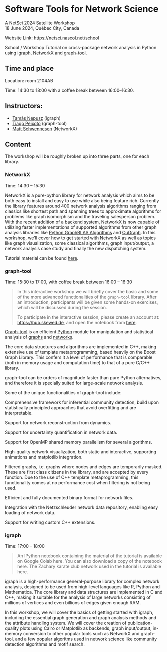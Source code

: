 # Software Tools for Network Science
A NetSci 2024 Satellite Workshop <br>
18 June 2024, Québec City, Canada <br>

Website Link: https://netsci.nascol.net/school

School / Workshop
Tutorial on cross-package network analysis in Python using [igraph](https://python.igraph.org/en/stable/), [NetworkX](https://networkx.org/) and [graph-tool](https://graph-tool.skewed.de/).

## Time and place
Location: room 2104AB

Time: 14:30 to 18:00 with a coffee break between 16:00–16:30.

## Instructors:
- [Tamás Nepusz](https://github.com/ntamas/) (igraph)
- [Tiago Peixoto](https://skewed.de/tiago/) (graph-tool)
- [Matt Schwennesen](https://www.schwennesen.org/) (NetworkX)

## Content
The workshop will be roughly broken up into three parts, one for each library.

### NetworkX
Time: 14:30 – 15:30

NetworkX is a pure-python library for network analysis which aims to be both easy to install and easy to use while also being feature rich. Currently the library features around 400 network analysis algorithms ranging from classics like shortest path and spanning trees to approximate algorithms for problems like graph isomorphism and the traveling salesperson problem. With the recent addition of a backend system, NetworkX is now capable of utilizing faster implementations of supported algorithms from other graph analysis libraries like [Python GraphBLAS Algorithms](https://github.com/python-graphblas/graphblas-algorithms) and [CuGraph](https://github.com/rapidsai/cugraph/tree/branch-24.04/python/nx-cugraph). In this workshop, we’ll cover how to get started with NetworkX as well as topics like graph visualization, some classical algorithms, graph input/output, a network analysis case study and finally the new dispatching system.

Tutorial material can be found [here](https://colab.research.google.com/drive/1NPAvlqeWzehb337kp4EHuleQ6b11HzuL?usp=sharing).

### graph-tool
Time: 15:30 to 17:00, with coffee break between 16:00 – 16:30

> In this interactive workshop we will briefly cover the basic and some of the more advanced functionalities of the `graph-tool` library. After an introduction, participants will be given some hands-on exercises, which will be discussed during the session.
>
> To participate in the interactive session, please create an account at: https://hub.skewed.de, and open the notebook from [here](https://hub.skewed.de/hub/login?next=%2Fhub%2Fuser-redirect%2Fgit-pull%3Frepo%3Dhttps%253A%252F%252Fgithub.com%252Fcount0%252Fgt-nascol%26urlpath%3Dlab%252Ftree%252Fgt-nascol%252Fgt-workshop.ipynb%26branch%3Dmaster).

[Graph-tool](https://graph-tool.skewed.de) is an efficient [Python](https://www.python.org) module for manipulation and statistical analysis of [graphs](https://en.wikipedia.org/wiki/Graph#Mathematics) and [networks](https://en.wikipedia.org/wiki/Network_theory).

The core data structures and algorithms are implemented in C++, making extensive use of template metaprogramming, based heavily on the Boost Graph Library. This confers it a level of performance that is comparable (both in memory usage and computation time) to that of a pure C/C++ library.

graph-tool can be orders of magnitude faster than pure Python alternatives, and therefore it is specially suited for large-scale network analysis.

Some of the unique functionalities of graph-tool include:

Comprehensive framework for inferential community detection, build upon statistically principled approaches that avoid overfitting and are interpretable.

Support for network reconstruction from dynamics.

Support for uncertainty quantification in network data.

Support for OpenMP shared memory parallelism for several algorithms.

High-quality network visualization, both static and interactive, supporting animations and matplotlib integration.

Filtered graphs, i.e. graphs where nodes and edges are temporarily masked. These are first class citizens in the library, and are accepted by every function. Due to the use of C++ template metaprogramming, this functionality comes at no performance cost when filtering is not being used.

Efficient and fully documented binary format for network files.

Integration with the Netzschleuder network data repository, enabling easy loading of network data.

Support for writing custom C++ extensions.

### igraph
Time: 17:00 – 18:00

> An IPython notebook containing the material of the tutorial is available on Google Colab here. You can also download a copy of the notebook here. The Zachary karate club network used in the tutorial is available here.

igraph is a high-performance general-purpose library for complex network analysis, designed to be used from high-level languages like R, Python and Mathematica. The core library and data structures are implemented in C and C++, making it suitable for the analysis of large networks consisting of millions of vertices and even billions of edges given enough RAM.

In this workshop, we will cover the basics of getting started with igraph, including the essential graph generation and graph analysis methods and the attribute handling system. We will cover the creation of publication-quality plots using Cairo or Matplotlib as backends, graph input/output, in-memory conversion to other popular tools such as NetworkX and graph-tool, and a few popular algoritms used in network science like community detection algorithms and motif search.
